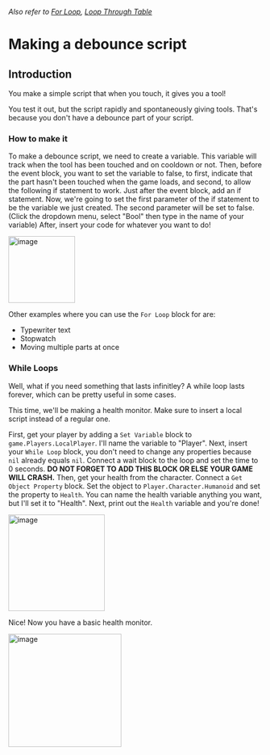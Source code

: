 
*Also refer to [For Loop](/code-blocks/miscellaneous/run/for-loop.md), [Loop Through Table](/code-blocks/miscellaneous/run/loop-through-table.md)*

# Making a debounce script

## Introduction

You make a simple script that when you touch, it gives you a tool!

You test it out, but the script rapidly and spontaneously giving tools. That's because you don't have a debounce part of your script.

### How to make it

To make a debounce script, we need to create a variable. This variable will track when the tool has been touched and on cooldown or not. Then, before the event block, you want to set the variable to false,
to first, indicate that the part hasn't been touched when the game loads, and second, to allow the following if statement to work. Just after the event block, add an if statement. Now, we're going to set the first
parameter of the if statement to be the variable we just created. The second parameter will be set to false. (Click the dropdown menu, select "Bool" then type in the name of your variable) After, insert your code for
whatever you want to do! 

<img width="132" alt="image" src="https://github.com/trademark-living-his-best-life/Docs/assets/93290253/3da8cbe3-b863-4557-bab1-60486d0eaa97">

Other examples where you can use the `For Loop` block for are:

* Typewriter text
* Stopwatch
* Moving multiple parts at once


### While Loops

Well, what if you need something that lasts infinitley? A while loop lasts forever, which can be pretty useful in some cases.

This time, we'll be making a health monitor. Make sure to insert a local script instead of a regular one.

First, get your player by adding a `Set Variable` block to `game.Players.LocalPlayer`. I'll name the variable to "Player".
Next, insert your `While Loop` block, you don't need to change any properties because `nil` already equals `nil`.
Connect a wait block to the loop and set the time to 0 seconds. **DO NOT FORGET TO ADD THIS BLOCK OR ELSE YOUR GAME WILL CRASH.**
Then, get your health from the character. Connect a `Get Object Property` block. Set the object to `Player.Character.Humanoid` and set the property to `Health`. You can name the health variable anything you want, but I'll set it to "Health". Next, print out the `Health` variable and you're done!

<img width="191" alt="image" src="https://github.com/trademark-living-his-best-life/Docs/assets/93290253/c86c27ad-071f-43a5-b61e-f72a0b38f17c">

Nice! Now you have a basic health monitor.

<img width="224" alt="image" src="https://github.com/trademark-living-his-best-life/Docs/assets/93290253/87ece037-326c-4783-be7a-282af951aaea">
